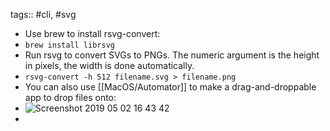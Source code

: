 tags:: #cli, #svg

- Use brew to install rsvg-convert:
- ```brew install librsvg```
- Run rsvg to convert SVGs to PNGs. The numeric argument is the height in pixels, the width is done automatically.
- ```rsvg-convert -h 512 filename.svg > filename.png```
- You can also use [[MacOS/Automator]] to make a drag-and-droppable app to drop files onto:
- ![Screenshot 2019 05 02 16 43 42](/assets/osx/screenshot-2019-05-02-16-43-42.png "Screenshot 2019 05 02 16 43 42")
-